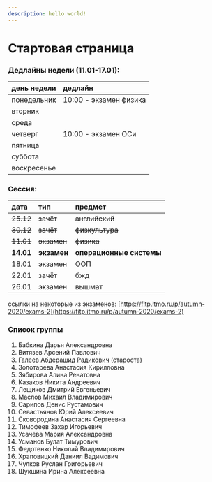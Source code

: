 ```yaml
---
description: hello world!
---
```


# Стартовая страница

### Дедлайны недели \(11.01-17.01\):

| день недели | дедлайн |
| :--- | :--- |
| понедельник | 10:00 - экзамен физика |
| вторник |  |
| среда |  |
| четверг | 10:00 - экзамен ОСи |
| пятница |  |
| суббота |  |
| воскресенье |  |

### Сессия:

| дата | тип | предмет |
| :--- | :--- | :--- |
| ~~25.12~~ | ~~зачёт~~ | ~~английский~~ |
| ~~30.12~~ | ~~зачёт~~ | ~~физкультура~~ |
| ~~11.01~~ | ~~экзамен~~ | ~~физика~~ |
| **14.01** | **экзамен** | **операционные системы** |
| 18.01 | экзамен | ООП |
| 22.01 | зачёт | бжд |
| 26.01 | экзамен | вышмат |

ссылки на некоторые из экзаменов: [https://fitp.itmo.ru/p/autumn-2020/exams-2](https://fitp.itmo.ru/p/autumn-2020/exams-2)

### Список группы

1. Бабкина Дарья Александровна 
2. Витязев Арсений Павлович 
3. [Галеев Абдерашид Радикович](https://vk.com/grashid) \(староста\) 
4. Золотарева Анастасия Кирилловна 
5. Зябирова Алина Ренатовна 
6. Казаков Никита Андреевич 
7. Лещиков Дмитрий Евгеньевич 
8. Маслов Михаил Владимирович  
9. Сарипов Денис Рустамович 
10. Севастьянов Юрий Алексеевич
11. Сковородина Анастасия Сергеевна
12. Тимофеев Захар Игорьевич 
13. Усачёва Мария Александровна 
14. Усманов Булат Тимурович 
15. Федотенко Николай Владимирович 
16. Храповицкий Даниил Вадимович 
17. Чулков Руслан Григорьевич 
18. Шукшина Ирина Алексеевна

